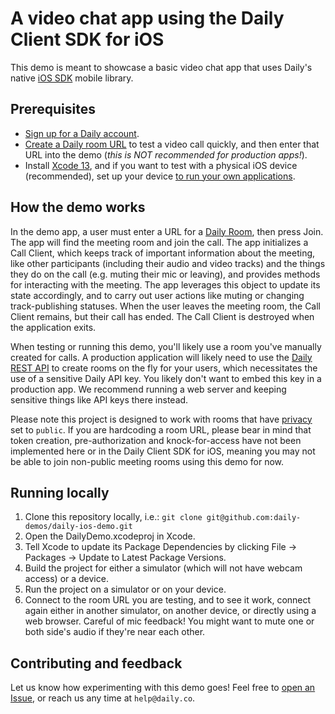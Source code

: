 # A video chat app using the Daily Client SDK for iOS

This demo is meant to showcase a basic video chat app that uses Daily's native [iOS SDK](https://docs.daily.co/guides/products/mobile#introducing-dailys-native-mobile-libraries-beta) mobile library.

## Prerequisites

- [Sign up for a Daily account](https://dashboard.daily.co/signup).
- [Create a Daily room URL](https://help.daily.co/en/articles/4202139-creating-and-viewing-rooms) to test a video call quickly, and then enter that URL into the demo (_this is NOT recommended for production apps!_).
- Install [Xcode 13](https://developer.apple.com/xcode/), and if you want to test with a physical iOS device (recommended), set up your device [to run your own applications](https://developer.apple.com/documentation/xcode/distributing-your-app-to-registered-devices).

## How the demo works

In the demo app, a user must enter a URL for a [Daily Room](https://docs.daily.co/reference#rooms), then press Join. The app will find the meeting room and join the call. The app initializes a Call Client, which keeps track of important information about the meeting, like other participants (including their audio and video tracks) and the things they do on the call (e.g. muting their mic or leaving), and provides methods for interacting with the meeting. The app leverages this object to update its state accordingly, and to carry out user actions like muting or changing track-publishing statuses. When the user leaves the meeting room, the Call Client remains, but their call has ended. The Call Client is destroyed when the application exits.

When testing or running this demo, you'll likely use a room you've manually created for calls. A production application will likely need to use the [Daily REST API](https://docs.daily.co/reference/rest-api) to create rooms on the fly for your users, which necessitates the use of a sensitive Daily API key. You likely don't want to embed this key in a production app. We recommend running a web server and keeping sensitive things like API keys there instead.

Please note this project is designed to work with rooms that have [privacy](https://www.daily.co/blog/intro-to-room-access-control/) set to `public`. If you are hardcoding a room URL, please bear in mind that token creation, pre-authorization and knock-for-access have not been implemented here or in the Daily Client SDK for iOS, meaning you may not be able to join non-public meeting rooms using this demo for now.

## Running locally

1. Clone this repository locally, i.e.: `git clone git@github.com:daily-demos/daily-ios-demo.git`
2. Open the DailyDemo.xcodeproj in Xcode.
3. Tell Xcode to update its Package Dependencies by clicking File -> Packages -> Update to Latest Package Versions.
4. Build the project for either a simulator (which will not have webcam access) or a device.
5. Run the project on a simulator or on your device.
6. Connect to the room URL you are testing, and to see it work, connect again either in another simulator, on another device, or directly using a web browser. Careful of mic feedback! You might want to mute one or both side's audio if they're near each other.

## Contributing and feedback

Let us know how experimenting with this demo goes! Feel free to [open an Issue](https://github.com/daily-demos/daily-ios-demo/issues), or reach us any time at `help@daily.co`.
